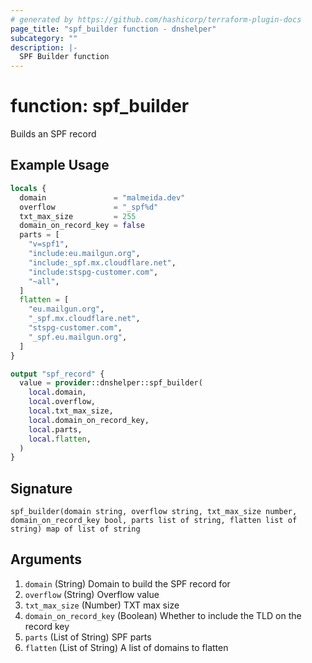 ```yaml
---
# generated by https://github.com/hashicorp/terraform-plugin-docs
page_title: "spf_builder function - dnshelper"
subcategory: ""
description: |-
  SPF Builder function
---
```


# function: spf_builder

Builds an SPF record

## Example Usage

```terraform
locals {
  domain               = "malmeida.dev"
  overflow             = "_spf%d"
  txt_max_size         = 255
  domain_on_record_key = false
  parts = [
    "v=spf1",
    "include:eu.mailgun.org",
    "include:_spf.mx.cloudflare.net",
    "include:stspg-customer.com",
    "~all",
  ]
  flatten = [
    "eu.mailgun.org",
    "_spf.mx.cloudflare.net",
    "stspg-customer.com",
    "_spf.eu.mailgun.org",
  ]
}

output "spf_record" {
  value = provider::dnshelper::spf_builder(
    local.domain,
    local.overflow,
    local.txt_max_size,
    local.domain_on_record_key,
    local.parts,
    local.flatten,
  )
}
```

## Signature

<!-- signature generated by tfplugindocs -->
```text
spf_builder(domain string, overflow string, txt_max_size number, domain_on_record_key bool, parts list of string, flatten list of string) map of list of string
```

## Arguments

<!-- arguments generated by tfplugindocs -->
1. `domain` (String) Domain to build the SPF record for
1. `overflow` (String) Overflow value
1. `txt_max_size` (Number) TXT max size
1. `domain_on_record_key` (Boolean) Whether to include the TLD on the record key
1. `parts` (List of String) SPF parts
1. `flatten` (List of String) A list of domains to flatten
